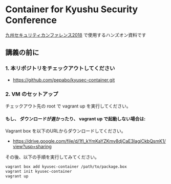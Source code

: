 Container for Kyushu Security Conference
==

[九州セキュリティカンファレンス2018](https://kyusec.student-kyushu.org/) で使用するハンズオン資料です

## 講義の前に

### 1. 本リポジトリをチェックアウトしてください

* https://github.com/pepabo/kyusec-container.git

### 2. VM のセットアップ

チェックアウト先の root で vagrant up を実行してください。

#### もし、 ダウンロードが遅かったり、 vagrant up で起動しない場合は:

Vagrant box を以下のURLからダウンロードしてください。

* https://drive.google.com/file/d/1fI_kYmKaYZKmv8djCaE3IagiCkbQsmK1/view?usp=sharing

その後、以下の手順を実行してみてください。

```bash
vagrant box add kyusec-container /path/to/package.box
vagrant init kyusec-container
vagrant up
```
